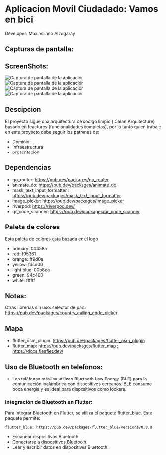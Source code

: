 # Aplicacion Movil Ciudadado: Vamos en bici

Developer: Maximiliano Alzugaray

## Capturas de pantalla:

## ScreenShots:

![Captura de pantalla de la aplicación](assets\screenshots\Screenshot_2024-09-28-16-45-15-495_com.example.app_ciudadano_vc.jpg)
![Captura de pantalla de la aplicación](assets\screenshots\Screenshot_2024-09-29-16-27-06-346_com.example.app_ciudadano_vc.jpg)
![Captura de pantalla de la aplicación](assets\screenshots\Screenshot_2024-09-29-16-27-00-201_com.example.app_ciudadano_vc.jpg)
![Captura de pantalla de la aplicación](assets\screenshots\Screenshot_2024-09-29-16-26-49-938_com.example.app_ciudadano_vc.jpg)

## Descipcion

El proyecto sigue una arquitectura de codigo limpio ( Clean Arquitecture) basado en feactures (funcionalidades completas), por lo tanto quien trabaje en este proyecto debe seguir los patrones de:

- Dominio
- Infraestructura
- presentacion

## Dependencias

- go_router: https://pub.dev/packages/go_router
- animate_do: https://pub.dev/packages/animate_do
- mask_text_input_formatter : https://pub.dev/packages/mask_text_input_formatter
- image_picker: https://pub.dev/packages/image_picker
- riverpod: https://riverpod.dev/
- qr_code_scanner: https://pub.dev/packages/qr_code_scanner

## Paleta de colores

Esta paleta de colores esta bazada en el logo

- primary: 00458a
- red: f95361
- orange: ff9d0a
- yellow: fdcd00
- light blue: 00b8ea
- green: 94c400
- white: ffffff

## Notas:

Otras librerias sin uso:
selector de pais: https://pub.dev/packages/country_calling_code_picker

## Mapa

- flutter_osm_plugin: https://pub.dev/packages/flutter_osm_plugin
- flutter_map: https://pub.dev/packages/flutter_map ; https://docs.fleaflet.dev/

## Uso de Bluetooth en telefonos:

- Los teléfonos móviles utilizan Bluetooth Low Energy (BLE) para la comunicación inalámbrica con dispositivos cercanos. BLE consume poca energía y es ideal para dispositivos como lockers.

### Integración de Bluetooth en Flutter:

Para integrar Bluetooth en Flutter, se utiliza el paquete flutter_blue. Este paquete permite:

    flutter_blue: https://pub.dev/packages/flutter_blue/versions/0.8.0

- Escanear dispositivos Bluetooth.
- Conectarse a dispositivos Bluetooth.
- Leer y escribir datos en dispositivos Bluetooth.
